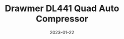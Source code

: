 ---
title: "Drawmer DL441 Quad Auto Compressor"
linkTitle: "Drawmer DL441"
date: 2023-01-22
weight: 2
description: >
  En beskrivelse av kompressoren på innspillingsrommet.
---